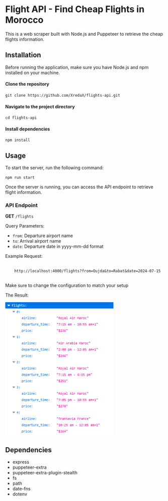 <h1>Flight API - Find Cheap Flights in Morocco</h1>
<p>This is a web scraper built with Node.js and Puppeteer to retrieve the cheap flights information.</p>

<h2>Installation</h2>
<p>Before running the application, make sure you have Node.js and npm installed on your machine.</p>

<h4>Clone the repository</h4>
<pre><code>git clone https://github.com/XredaX/flights-api.git</code></pre>

<h4>Navigate to the project directory</h4>
<pre><code>cd flights-api</code></pre>

<h4>Install dependencies</h4>
<pre><code>npm install</code></pre>

<h2>Usage</h2>
<p>To start the server, run the following command:</p>
<pre><code>npm run start</code></pre>

<p>Once the server is running, you can access the API endpoint to retrieve flight information.</p>
<h3>API Endpoint</h3>
<p><strong>GET</strong> <code>/flights</code></p>
<p>Query Parameters:</p>
<ul>
  <li><code>from</code>: Departure airport name</li>
  <li><code>to</code>: Arrival airport name</li>
  <li><code>date</code>: Departure date in yyyy-mm-dd format</li>
</ul>

<p>Example Request:</p>
<pre>
  <code>
    http://localhost:4000/flights?from=Oujda&to=Rabat&date=2024-07-15
  </code>
</pre>
<p>Make sure to change the configuration to match your setup</p>

<p>The Result:</p>
<img src="dist/res.PNG" alt="Result Image"/>


<h2>Dependencies</h2>
<ul>
  <li>express</li>
  <li>puppeteer-extra</li>
  <li>puppeteer-extra-plugin-stealth</li>
  <li>fs</li>
  <li>path</li>
  <li>date-fns</li>
  <li>dotenv</li>
</ul>


